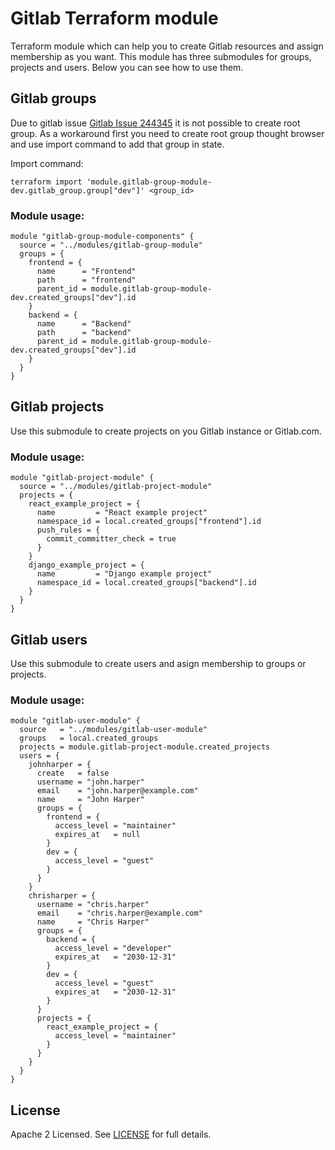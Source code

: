 # Gitlab Terraform module

Terraform module which can help you to create Gitlab resources and assign membership as you want. This module has three submodules for groups, projects and users. Below you can see how to use them.

## Gitlab groups

Due to gitlab issue [Gitlab Issue 244345](https://gitlab.com/gitlab-org/gitlab/-/issues/244345) it is not possible to create root group. As a workaround first you need to create root group thought browser and use import command to add that group in state.

Import command:
```
terraform import 'module.gitlab-group-module-dev.gitlab_group.group["dev"]' <group_id>
```

### Module usage:

```hcl
module "gitlab-group-module-components" {
  source = "../modules/gitlab-group-module"
  groups = {
    frontend = {
      name      = "Frontend"
      path      = "frontend"
      parent_id = module.gitlab-group-module-dev.created_groups["dev"].id
    }
    backend = {
      name      = "Backend"
      path      = "backend"
      parent_id = module.gitlab-group-module-dev.created_groups["dev"].id
    }
  }
}
```

## Gitlab projects
Use this submodule to create projects on you Gitlab instance or Gitlab.com.

### Module usage:
```hcl
module "gitlab-project-module" {
  source = "../modules/gitlab-project-module"
  projects = {
    react_example_project = {
      name         = "React example project"
      namespace_id = local.created_groups["frontend"].id
      push_rules = {
        commit_committer_check = true
      }
    }
    django_example_project = {
      name         = "Django example project"
      namespace_id = local.created_groups["backend"].id
    }
  }
}
```

## Gitlab users
Use this submodule to create users and asign membership to groups or projects.

### Module usage:
```hcl
module "gitlab-user-module" {
  source   = "../modules/gitlab-user-module"
  groups   = local.created_groups
  projects = module.gitlab-project-module.created_projects
  users = {
    johnharper = {
      create   = false
      username = "john.harper"
      email    = "john.harper@example.com"
      name     = "John Harper"
      groups = {
        frontend = {
          access_level = "maintainer"
          expires_at   = null
        }
        dev = {
          access_level = "guest"
        }
      }
    }
    chrisharper = {
      username = "chris.harper"
      email    = "chris.harper@example.com"
      name     = "Chris Harper"
      groups = {
        backend = {
          access_level = "developer"
          expires_at   = "2030-12-31"
        }
        dev = {
          access_level = "guest"
          expires_at   = "2030-12-31"
        }
      }
      projects = {
        react_example_project = {
          access_level = "maintainer"
        }
      }
    }
  }
}
```

## License

Apache 2 Licensed. See [LICENSE](https://github.com/EvoltDev/terraform-gitlab-module/blob/main/LICENCE) for full details.
